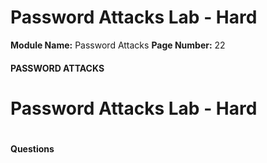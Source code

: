 <!--
 // Platform: Academy
// URL: https://academy.hackthebox.com/module/147/section/1356
// Platform Version: V1
// Module ID: 147
// Module Name: Password Attacks
// Module Difficulty: Medium
// Section ID: 1356
// Section Title: Password Attacks Lab - Hard
// Page Title: Hack The Box - Academy
// Page Number: 22
-->

# Password Attacks Lab - Hard

**Module Name:** Password Attacks **Page Number:** 22

#### 

#### PASSWORD ATTACKS

# Password Attacks Lab - Hard

# 

# 

#### Questions

####